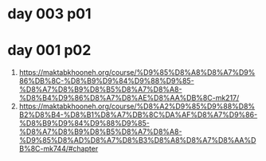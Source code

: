 # day 003 p01
# day 001 p02

1. https://maktabkhooneh.org/course/%D9%85%D8%A8%D8%A7%D9%86%DB%8C-%D8%B9%D9%84%D9%88%D9%85-%D8%A7%D8%B9%D8%B5%D8%A7%D8%A8-%D8%B4%D9%86%D8%A7%D8%AE%D8%AA%DB%8C-mk217/
2. https://maktabkhooneh.org/course/%D8%A2%D9%85%D9%88%D8%B2%D8%B4-%D8%B1%D8%A7%DB%8C%DA%AF%D8%A7%D9%86-%D8%B9%D9%84%D9%88%D9%85-%D8%A7%D8%B9%D8%B5%D8%A7%D8%A8-%D9%85%D8%AD%D8%A7%D8%B3%D8%A8%D8%A7%D8%AA%DB%8C-mk744/#chapter

